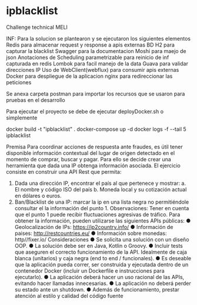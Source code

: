 # ipblacklist
Challenge technical MELI

INF: Para la solucion se plantearon y se ejecutaron los siguientes elementos 
  Redis para almacenar request y response a apis externas 
  BD H2 para capturar la blacklist
  Swagger para la documentacion 
  Moshi para maejo de json
  Anotaciones de Scheduling parametrizable para reinicio de inf capturada en redis
  Lombok para facil manejo de la data
  Guava para validar direcciones IP
  Uso de WebClient(webflux) para consumir apis externas 
  Docker para despliegue de la aplicacion 
    nginx para redireccionar las peticiones
   
    
  Se anexa carpeta postman para importar los recursos que se usaron para pruebas en el desarrollo
  
    
Para ejecutar el proyecto se debe de ejecutar deployDocker.sh
o simplemente 

docker build -t "ipblacklist" .
docker-compose up -d
docker logs -f --tail 5 ipblacklist

Premisa
Para coordinar acciones de respuesta ante fraudes, es útil tener disponible información
contextual del lugar de origen detectado en el momento de comprar, buscar y pagar. Para
ello se decide crear una herramienta que dada una IP obtenga información asociada.
El ejercicio consiste en construir una API Rest que permita:
1. Dada una dirección IP, encontrar el país al que pertenece y mostrar:
a. El nombre y código ISO del país
b. Moneda local y su cotización actual en dólares o euros.
2. Ban/Blacklist de una IP: marcar la ip en una lista negra no permitiéndole consultar el
la información del punto 1.
Observaciones: Tener en cuenta que el punto 1 puede recibir fluctuaciones agresivas de
tráfico.
Para obtener la información, pueden utilizarse las siguientes APIs públicas:
● Geolocalización de IPs: https://ip2country.info/
● Información de paises: http://restcountries.eu/
● Información sobre monedas: http//fixer.io/
Consideraciones
● Se solicita una solución con un diseño OOP.
● La solución debe ser en Java, Kotlin o Groovy.
● Incluir tests que aseguren el correcto funcionamiento de la API. Idealmente de caja
blanca (unitarios) y caja negra (end to end / funcionales).
● Es deseable que la aplicación pueda correr, ser construida y ejecutada dentro de un
contenedor Docker (incluir un Dockerfile e instrucciones para ejecutarlo).
● La aplicación deberá hacer un uso racional de las APIs, evitando hacer llamadas
innecesarias.
● La aplicación no deberá perder su estado ante un shutdown.
● Además de funcionamiento, prestar atención al estilo y calidad del código fuente



  
  
